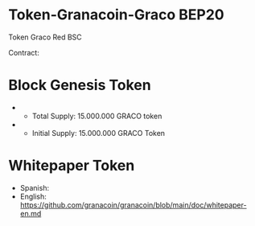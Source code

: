 # Token-Granacoin-Graco BEP20
Token Graco Red BSC

Contract: 

 Block Genesis Token 
==========================
* - Total Supply: 15.000.000 GRACO token
* - Initial Supply: 15.000.000 GRACO Token


Whitepaper Token
==========================
* Spanish: 
* English: https://github.com/granacoin/granacoin/blob/main/doc/whitepaper-en.md
